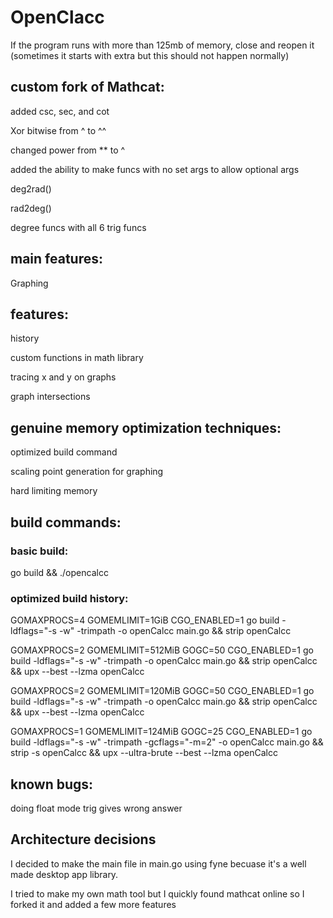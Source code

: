 # OpenClacc

If the program runs with more than 125mb of memory, close and reopen it (sometimes it starts with extra but this should not happen normally)

## custom fork of Mathcat:
added csc, sec, and cot

Xor bitwise from ^ to ^^

changed power from ** to ^

added the ability to make funcs with no set args to allow optional args

deg2rad()

rad2deg()

degree funcs with all 6 trig funcs


## main features:
Graphing

## features:
history

custom functions in math library

tracing x and y on graphs

graph intersections


## genuine memory optimization techniques:
optimized build command

scaling point generation for graphing

hard limiting memory

## build commands:

### basic build:
go build && ./opencalcc

### optimized build history:
GOMAXPROCS=4 GOMEMLIMIT=1GiB CGO_ENABLED=1 go build -ldflags="-s -w" -trimpath -o openCalcc main.go && strip openCalcc

GOMAXPROCS=2 GOMEMLIMIT=512MiB GOGC=50 CGO_ENABLED=1 go build -ldflags="-s -w" -trimpath -o openCalcc main.go && strip openCalcc && upx --best --lzma openCalcc

GOMAXPROCS=2 GOMEMLIMIT=120MiB GOGC=50 CGO_ENABLED=1 go build -ldflags="-s -w" -trimpath -o openCalcc main.go && strip openCalcc && upx --best --lzma openCalcc

GOMAXPROCS=1 GOMEMLIMIT=124MiB GOGC=25 CGO_ENABLED=1 go build -ldflags="-s -w" -trimpath -gcflags="-m=2" -o openCalcc main.go && strip -s openCalcc && upx --ultra-brute --best --lzma openCalcc

## known bugs:
doing float mode trig gives wrong answer

## Architecture decisions
I decided to make the main file in main.go using fyne becuase it's a well made desktop app library.

I tried to make my own math tool but I quickly found mathcat online so I forked it and added a few more features
